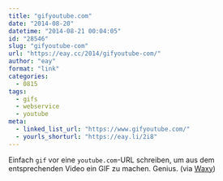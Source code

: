 ```yaml
---
title: "gifyoutube.com"
date: "2014-08-20"
datetime: "2014-08-21 00:04:05"
id: "28546"
slug: "gifyoutube-com"
url: "https://eay.cc/2014/gifyoutube-com/"
author: "eay"
format: "link"
categories:
  - 0815
tags:
  - gifs
  - webservice
  - youtube
meta:
  - linked_list_url: "https://www.gifyoutube.com/"
  - yourls_shorturl: "https://eay.li/2i8"
---
```


Einfach `gif` vor eine `youtube.com`\-URL schreiben, um aus dem entsprechenden Video ein GIF zu machen. Genius. (via [Waxy](http://waxy.org/links/))
